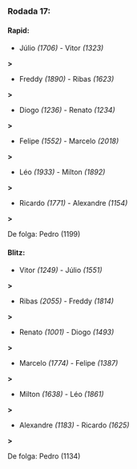 ### Rodada 17:

#### Rapid:

* Júlio *(1706)*     -     Vitor *(1323)*

 **>** 
* Freddy *(1890)*     -     Ribas *(1623)*

 **>** 
* Diogo *(1236)*     -     Renato *(1234)*

 **>** 
* Felipe *(1552)*     -     Marcelo *(2018)*

 **>** 
* Léo *(1933)*     -     Milton *(1892)*

 **>** 
* Ricardo *(1771)*     -     Alexandre *(1154)*

 **>** 

De folga: Pedro (1199)

#### Blitz:

* Vitor *(1249)*     -     Júlio *(1551)*

 **>** 
* Ribas *(2055)*     -     Freddy *(1814)*

 **>** 
* Renato *(1001)*     -     Diogo *(1493)*

 **>** 
* Marcelo *(1774)*     -     Felipe *(1387)*

 **>** 
* Milton *(1638)*     -     Léo *(1861)*

 **>** 
* Alexandre *(1183)*     -     Ricardo *(1625)*

 **>** 

De folga: Pedro (1134)

